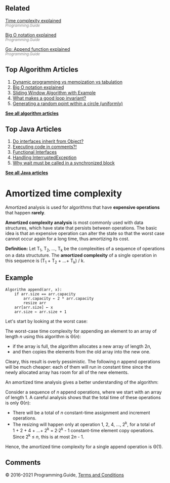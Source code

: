 



## Related

[Time complexity explained](time-complexity-explained.html)  
<span style="color: grey; font-style: italic; font-size: smaller">Programming.Guide</span>

[Big O notation explained](big-o-notation-explained.html)  
<span style="color: grey; font-style: italic; font-size: smaller">Programming.Guide</span>

[Go: Append function explained](go/append-explained.html)  
<span style="color: grey; font-style: italic; font-size: smaller">Programming.Guide</span>

## Top Algorithm Articles

1.  [Dynamic programming vs memoization vs tabulation](dynamic-programming-vs-memoization-vs-tabulation.html)
2.  [Big O notation explained](big-o-notation-explained.html)
3.  [Sliding Window Algorithm with Example](sliding-window-example.html)
4.  [What makes a good loop invariant?](what-makes-a-good-loop-invariant.html)
5.  [Generating a random point within a circle (uniformly)](random-point-within-circle.html)

[**See all algorithm articles**](algorithms.html)



## Top Java Articles

1.  [Do interfaces inherit from Object?](java/do-interfaces-inherit-from-object.html)
2.  [Executing code in comments?!](java/executing-code-in-comments.html)
3.  [Functional Interfaces](java/functional-interfaces.html)
4.  [Handling InterruptedException](java/handling-interrupted-exceptions.html)
5.  [Why wait must be called in a synchronized block](java/why-wait-must-be-in-synchronized.html)

[**See all Java articles**](java/index.html)

# Amortized time complexity

Amortized analysis is used for algorithms that have **expensive operations** that happen **rarely**.

**Amortized complexity analysis** is most commonly used with data structures, which have state that persists between operations. The basic idea is that an expensive operation can alter the state so that the worst case cannot occur again for a long time, thus amortizing its cost.

**Definition:** Let T<sub>1</sub>, T<sub>2</sub>, …, T<sub>k</sub> be the complexities of a sequence of operations on a data structuture. The **amortized complexity** of a single operation in this sequence is (T<sub>1</sub> + T<sub>2</sub> + …+ T<sub>k</sub>) / k.

## Example

    Algorithm append(arr, x):
        if arr.size == arr.capacity
            arr.capacity ← 2 * arr.capacity
            resize arr
        arr[arr.size] ← x
        arr.size ← arr.size + 1

Let's start by looking at the worst case:

The worst-case time complexity for appending an element to an array of length *n* using this algorithm is Θ(_n_):

- if the array is full, the algorithm allocates a new array of length 2*n*,
- and then copies the elements from the old array into the new one.

Cleary, this result is overly pessimistic. The following *n* append operations will be much cheaper: each of them will run in constant time since the newly allocated array has room for all of the new elements.

An amortized time analysis gives a better understanding of the algorithm:

Consider a sequence of *n* append operations, where we start with an array of length 1. A careful analysis shows that the total time of these operations is only Θ(_n_):

- There will be a total of _n_ constant-time assignment and increment operations.
- The resizing will happen only at operation 1, 2, 4, …, 2<sup>k</sup>, for a total of 1 + 2 + 4 + …+ 2<sup>k</sup> = 2·2<sup>k</sup> - 1 constant-time element copy operations. Since 2<sup>k</sup> ≤ *n*, this is at most 2*n* - 1.

Hence, the amortized time complexity for a single append operation is Θ(1).

## Comments



© 2016–2021 Programming.Guide, [Terms and Conditions](terms-and-conditions.html)
